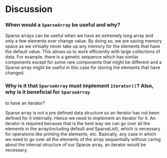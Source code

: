# Discussion

### When would a `SparseArray` be useful and why?

Sparse arrays can be useful when we have an extremely long array and only a few elements ever change value. 
By doing so, we are saving memory space as we virtually never take up any memory for the elements that have the 
default value. This allows us to work efficiently with large collections of data. For example, there is a 
genetic sequence which has similar components except for some rare components that might be different and 
a Sparse array might be useful in this case for storing the elements that have changed.


### Why is it that `SparseArray` must implement `iterator()`? Also, why is it beneficial for `SparseArray` 
to have an iterator?
  
Sparse array is not a pre defined data structure so an iterator has not been defined for it internally. 
Hence we need to implement an iterator for it. An iterator is required because that is the best way we can go
over all the elements in the array(including default and SparseList), which is necessary for operations 
like printing the elements, etc.
Basically, any case in which we need to go over all the elements of the array sequentially without 
caring about the internal structure of our Sparse array, an iterator would be necessary.

